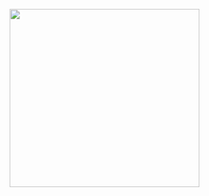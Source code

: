 <p align="center">
<img src="https://files.catbox.moe/7p2wus.gif"style="width:340px;height:320px;">
